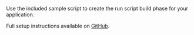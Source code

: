 Use the included sample script to create the run script build phase for your application. 

Full setup instructions available on [GitHub](https://github.com/vokalinteractive/Cat2Cat).
